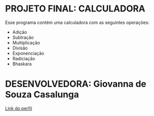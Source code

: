 # **PROJETO FINAL: CALCULADORA**

Esse programa contém uma calculadora com as seguintes operações:
- Adição
- Subtração
- Multiplicação
- Divisão
- Exponenciação
- Radiciação
- Bhaskara

# **DESENVOLVEDORA: Giovanna de Souza Casalunga** #

[Link do perfil](https://github.com/GCasalunga)
